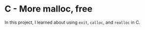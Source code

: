 # C - More malloc, free

In this project, I learned about using `exit`, `calloc`, and `realloc` in C.

